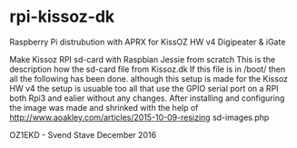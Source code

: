 # rpi-kissoz-dk
Raspberry Pi distrubution with APRX for KissOZ HW v4 Digipeater &amp; iGate

 Make Kissoz RPI sd-card with Raspbian Jessie from scratch
 This is the description how the sd-card file from Kissoz.dk 
 If this file is in /boot/ then all the following has been
 done.
 although this setup is made for the Kissoz HW v4 the setup
 is usuable
 too all that use the GPIO serial port on a RPI both Rpi3 and
 ealier 
 without any changes.
 After installing and configuring the image was made and
 shrinked with the
 help of http://www.aoakley.com/articles/2015-10-09-resizing
 sd-images.php
 
 OZ1EKD - Svend Stave December 2016
